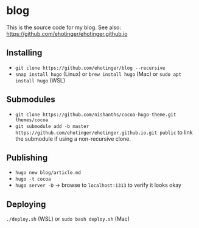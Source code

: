 # blog

This is the source code for my blog. See also: https://github.com/ehotinger/ehotinger.github.io

## Installing

- `git clone https://github.com/ehotinger/blog --recursive`
- `snap install hugo` (Linux) or `brew install hugo` (Mac) or `sudo apt install hugo` (WSL)

## Submodules

- `git clone https://github.com/nishanths/cocoa-hugo-theme.git themes/cocoa`
- `git submodule add -b master https://github.com/ehotinger/ehotinger.github.io.git public` to link the submodule if using a non-recursive clone.

## Publishing

- `hugo new blog/article.md`
- `hugo -t cocoa`
- `hugo server -D` -> browse to `localhost:1313` to verify it looks okay

## Deploying

`./deploy.sh` (WSL) or `sudo bash deploy.sh` (Mac)
